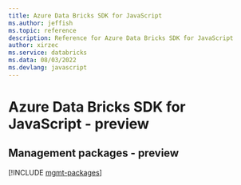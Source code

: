 ```yaml
---
title: Azure Data Bricks SDK for JavaScript
ms.author: jeffish
ms.topic: reference
description: Reference for Azure Data Bricks SDK for JavaScript
author: xirzec
ms.service: databricks
ms.data: 08/03/2022
ms.devlang: javascript
---
```

# Azure Data Bricks SDK for JavaScript - preview

## Management packages - preview
[!INCLUDE [mgmt-packages](data-bricks-mgmt-index.md)]
